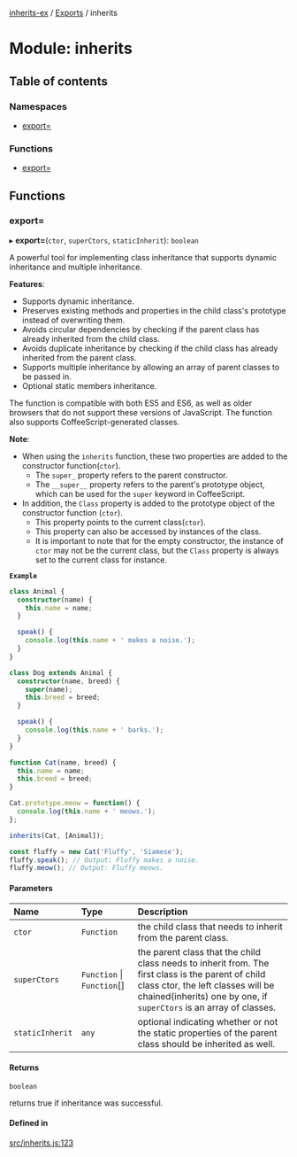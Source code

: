 [inherits-ex](../README.md) / [Exports](../modules.md) / inherits

# Module: inherits

## Table of contents

### Namespaces

- [export&#x3D;](inherits.export_.md)

### Functions

- [export&#x3D;](inherits.md#export&#x3D;)

## Functions

### export&#x3D;

▸ **export=**(`ctor`, `superCtors`, `staticInherit`): `boolean`

A powerful tool for implementing class inheritance that supports dynamic inheritance and multiple inheritance.

**Features**:

* Supports dynamic inheritance.
* Preserves existing methods and properties in the child class's prototype instead of overwriting them.
* Avoids circular dependencies by checking if the parent class has already inherited from the child class.
* Avoids duplicate inheritance by checking if the child class has already inherited from the parent class.
* Supports multiple inheritance by allowing an array of parent classes to be passed in.
* Optional static members inheritance.

The function is compatible with both ES5 and ES6, as well as older browsers that do not support these
versions of JavaScript. The function also supports CoffeeScript-generated classes.

**Note**:

* When using the `inherits` function, these two properties are added to the constructor function(`ctor`).
  * The `super_` property refers to the parent constructor.
  * The `__super__` property refers to the parent's prototype object,
    which can be used for the `super` keyword in CoffeeScript.
* In addition, the `Class` property is added to the prototype object of the constructor function (`ctor`).
  * This property points to the current class(`ctor`).
  * This property can also be accessed by instances of the class.
  * It is important to note that for the empty constructor, the instance of `ctor` may not be the current class,
    but the `Class` property is always set to the current class for instance.

**`Example`**

```ts
class Animal {
  constructor(name) {
    this.name = name;
  }

  speak() {
    console.log(this.name + ' makes a noise.');
  }
}

class Dog extends Animal {
  constructor(name, breed) {
    super(name);
    this.breed = breed;
  }

  speak() {
    console.log(this.name + ' barks.');
  }
}

function Cat(name, breed) {
  this.name = name;
  this.breed = breed;
}

Cat.prototype.meow = function() {
  console.log(this.name + ' meows.');
};

inherits(Cat, [Animal]);

const fluffy = new Cat('Fluffy', 'Siamese');
fluffy.speak(); // Output: Fluffy makes a noise.
fluffy.meow(); // Output: Fluffy meows.
```

#### Parameters

| Name | Type | Description |
| :------ | :------ | :------ |
| `ctor` | `Function` | the child class that needs to inherit from the parent class. |
| `superCtors` | `Function` \| `Function`[] | the parent class that the child class needs to inherit from. The first class is the parent of child class ctor, the left classes will be chained(inherits) one by one, if `superCtors` is an array of classes. |
| `staticInherit` | `any` | optional indicating whether or not the static properties of the parent class should be inherited as well. |

#### Returns

`boolean`

returns true if inheritance was successful.

#### Defined in

[src/inherits.js:123](https://github.com/snowyu/inherits-ex.js/blob/5eb21fd/src/inherits.js#L123)
